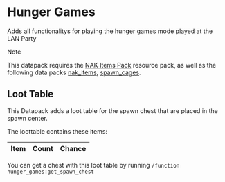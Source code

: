 # Hunger Games
Adds all functionalitys for playing the hunger games mode played at the LAN Party

> [!NOTE]  
> This datapack requires the [NAK Items Pack](/NAK%20Items%20Pack/) resource pack, as well as the following data packs [nak_items](/nak_items/), [spawn_cages](/spawn_cages/).

## Loot Table
This Datapack adds a loot table for the spawn chest that are placed in the spawn center.

The loottable contains these items: 

| Item | Count | Chance |
|:-----|:------|:-------|


You can get a chest with this loot table by running `/function hunger_games:get_spawn_chest`